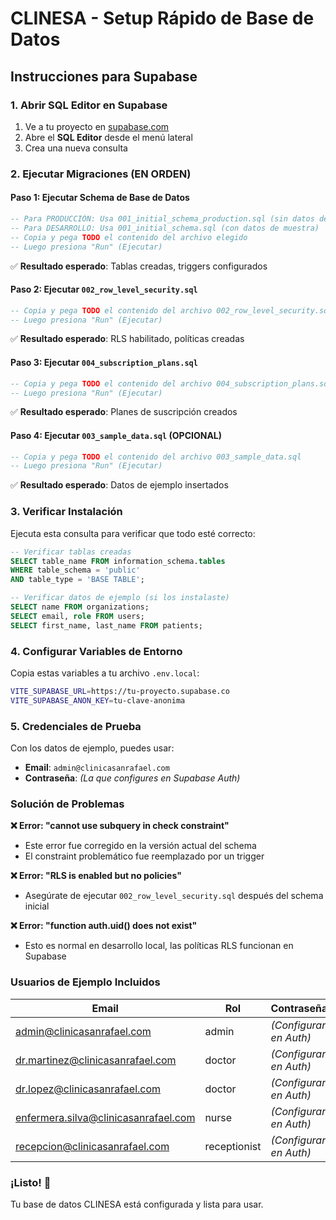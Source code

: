 # CLINESA - Setup Rápido de Base de Datos

## Instrucciones para Supabase

### 1. Abrir SQL Editor en Supabase
1. Ve a tu proyecto en [supabase.com](https://supabase.com)
2. Abre el **SQL Editor** desde el menú lateral
3. Crea una nueva consulta

### 2. Ejecutar Migraciones (EN ORDEN)

#### Paso 1: Ejecutar Schema de Base de Datos
```sql
-- Para PRODUCCIÓN: Usa 001_initial_schema_production.sql (sin datos de muestra)
-- Para DESARROLLO: Usa 001_initial_schema.sql (con datos de muestra)
-- Copia y pega TODO el contenido del archivo elegido
-- Luego presiona "Run" (Ejecutar)
```
✅ **Resultado esperado**: Tablas creadas, triggers configurados

#### Paso 2: Ejecutar `002_row_level_security.sql`  
```sql
-- Copia y pega TODO el contenido del archivo 002_row_level_security.sql
-- Luego presiona "Run" (Ejecutar)
```
✅ **Resultado esperado**: RLS habilitado, políticas creadas

#### Paso 3: Ejecutar `004_subscription_plans.sql`
```sql
-- Copia y pega TODO el contenido del archivo 004_subscription_plans.sql
-- Luego presiona "Run" (Ejecutar)
```
✅ **Resultado esperado**: Planes de suscripción creados

#### Paso 4: Ejecutar `003_sample_data.sql` (OPCIONAL)
```sql
-- Copia y pega TODO el contenido del archivo 003_sample_data.sql
-- Luego presiona "Run" (Ejecutar)
```
✅ **Resultado esperado**: Datos de ejemplo insertados

### 3. Verificar Instalación

Ejecuta esta consulta para verificar que todo esté correcto:

```sql
-- Verificar tablas creadas
SELECT table_name FROM information_schema.tables 
WHERE table_schema = 'public' 
AND table_type = 'BASE TABLE';

-- Verificar datos de ejemplo (si los instalaste)
SELECT name FROM organizations;
SELECT email, role FROM users;
SELECT first_name, last_name FROM patients;
```

### 4. Configurar Variables de Entorno

Copia estas variables a tu archivo `.env.local`:

```bash
VITE_SUPABASE_URL=https://tu-proyecto.supabase.co
VITE_SUPABASE_ANON_KEY=tu-clave-anonima
```

### 5. Credenciales de Prueba

Con los datos de ejemplo, puedes usar:
- **Email**: `admin@clinicasanrafael.com`
- **Contraseña**: *(La que configures en Supabase Auth)*

### Solución de Problemas

**❌ Error: "cannot use subquery in check constraint"**
- Este error fue corregido en la versión actual del schema
- El constraint problemático fue reemplazado por un trigger

**❌ Error: "RLS is enabled but no policies"**
- Asegúrate de ejecutar `002_row_level_security.sql` después del schema inicial

**❌ Error: "function auth.uid() does not exist"**
- Esto es normal en desarrollo local, las políticas RLS funcionan en Supabase

### Usuarios de Ejemplo Incluidos

| Email | Rol | Contraseña |
|-------|-----|------------|
| admin@clinicasanrafael.com | admin | *(Configurar en Auth)* |
| dr.martinez@clinicasanrafael.com | doctor | *(Configurar en Auth)* |
| dr.lopez@clinicasanrafael.com | doctor | *(Configurar en Auth)* |
| enfermera.silva@clinicasanrafael.com | nurse | *(Configurar en Auth)* |
| recepcion@clinicasanrafael.com | receptionist | *(Configurar en Auth)* |

### ¡Listo! 🎉

Tu base de datos CLINESA está configurada y lista para usar.